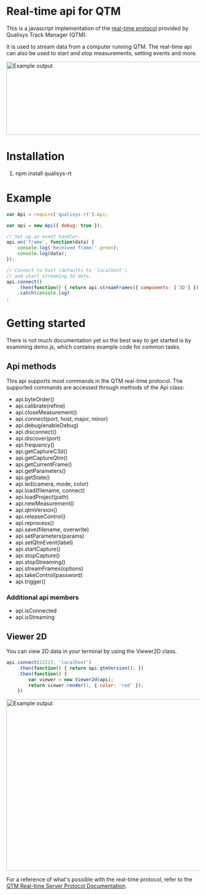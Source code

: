 # Real-time api for QTM
This is a javascript implementation of the [real-time protocol](https://docs.qualisys.com/qtm-rt-protocol/)
provided by Qualisys Track Manager (QTM).

It is used to stream data from a computer running QTM. The real-time api can
also be used to start and stop measurements, setting events and more.

<img src="https://github.com/qualisys/qualisys-rt/blob/dev/docs/connecting.png" title="Example output" width="600" height="191">

# Installation
1. npm install qualisys-rt

# Example

```javascript
var Api = require('qualisys-rt').Api;

var api = new Api({ debug: true });

// Set up an event handler.
api.on('frame', function(data) {
	console.log('Received frame:'.green);
	console.log(data);
});

// Connect to host (defaults to 'localhost')
// and start streaming 3d data.
api.connect()
	.then(function() { return api.streamFrames({ components: ['3D'] }) })
	.catch(console.log)
;
```

# Getting started
There is not much documentation yet so the best way to get started is by
examining demo.js, which contains example code for common tasks. 

## Api methods
This api supports most commands in the QTM real-time protocol. The supported
commands are accessed through methods of the Api class:

* api.byteOrder()
* api.calibrate(refine)
* api.closeMeasurement()
* api.connect(port, host, major, minor)
* api.debug(enableDebug)
* api.disconnect()
* api.discover(port)
* api.frequency()
* api.getCaptureC3d()
* api.getCaptureQtm()
* api.getCurrentFrame()
* api.getParameters()
* api.getState()
* api.led(camera, mode, color)
* api.load(filename, connect)
* api.loadProject(path)
* api.newMeasurement()
* api.qtmVersion()
* api.releaseControl()
* api.reprocess()
* api.save(filename, overwrite)
* api.setParameters(params)
* api.setQtmEvent(label)
* api.startCapture()
* api.stopCapture()
* api.stopStreaming()
* api.streamFrames(options)
* api.takeControl(password)
* api.trigger()

### Additional api members
 * api.isConnected
 * api.isStreaming

## Viewer 2D
You can view 2D data in your terminal by using the Viewer2D class.
```javascript
api.connect(22223, 'localhost')
	.then(function() { return api.qtmVersion(); })
	.then(function() {
		var viewer = new Viewer2d(api);
		return viewer.render(1, { color: 'red' });
	})
```
<img src="https://github.com/qualisys/qualisys-rt/blob/dev/docs/viewer2d.png" title="Example output" width="600" height="448">

For a reference of what's possible with the real-time protocol, refer to the
[QTM Real-time Server Protocol Documentation](https://docs.qualisys.com/qtm-rt-protocol/).
